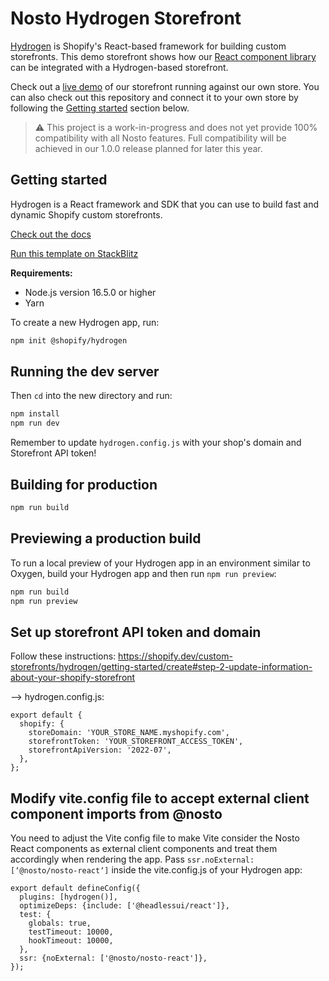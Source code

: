 # Nosto Hydrogen Storefront

[Hydrogen](https://hydrogen.shopify.dev) is Shopify's React-based framework for building custom storefronts. This demo storefront shows how our [React component library](https://github.com/Nosto/nosto-react) can be integrated with a Hydrogen-based storefront.

Check out a [live demo](https://nosto-hydrogen.herokuapp.com/) of our storefront running against our own store. You can also check out this repository and connect it to your own store by following the [Getting started](#getting-started) section below.

> :warning: This project is a work-in-progress and does not yet provide 100% compatibility with all Nosto features. Full compatibility will be achieved in our 1.0.0 release planned for later this year.


## Getting started

Hydrogen is a React framework and SDK that you can use to build fast and dynamic Shopify custom storefronts.

[Check out the docs](https://shopify.dev/custom-storefronts/hydrogen)

[Run this template on StackBlitz](https://stackblitz.com/github/Shopify/hydrogen/tree/stackblitz/templates/demo-store)

**Requirements:**

- Node.js version 16.5.0 or higher
- Yarn

To create a new Hydrogen app, run:

```bash
npm init @shopify/hydrogen
```

## Running the dev server

Then `cd` into the new directory and run:

```bash
npm install
npm run dev
```

Remember to update `hydrogen.config.js` with your shop's domain and Storefront API token!

## Building for production

```bash
npm run build
```

## Previewing a production build

To run a local preview of your Hydrogen app in an environment similar to Oxygen, build your Hydrogen app and then run `npm run preview`:

```bash
npm run build
npm run preview
```

## Set up storefront API token and domain

Follow these instructions:
https://shopify.dev/custom-storefronts/hydrogen/getting-started/create#step-2-update-information-about-your-shopify-storefront

--> hydrogen.config.js:

```
export default {
  shopify: {
    storeDomain: 'YOUR_STORE_NAME.myshopify.com',
    storefrontToken: 'YOUR_STOREFRONT_ACCESS_TOKEN',
    storefrontApiVersion: '2022-07',
  },
};
```

## Modify vite.config file to accept external client component imports from @nosto

You need to adjust the Vite config file to make Vite consider the Nosto React components as external client components and treat them accordingly when rendering the app.
Pass `ssr.noExternal: [‘@nosto/nosto-react‘]` inside the vite.config.js of your Hydrogen app:

```
export default defineConfig({
  plugins: [hydrogen()],
  optimizeDeps: {include: ['@headlessui/react']},
  test: {
    globals: true,
    testTimeout: 10000,
    hookTimeout: 10000,
  },
  ssr: {noExternal: ['@nosto/nosto-react']},
});
```
